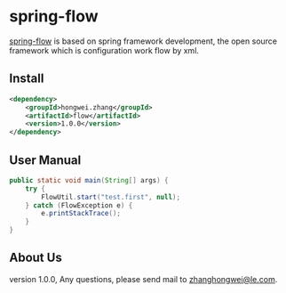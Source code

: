# spring-flow



[spring-flow](https://github.com/710270532/spring-flow) is based on spring framework development, the open source framework which is configuration work flow by xml.


##	Install

```xml
<dependency>
    <groupId>hongwei.zhang</groupId>
    <artifactId>flow</artifactId>
    <version>1.0.0</version>
</dependency>
```

##	User Manual

```java
public static void main(String[] args) {
    try {
        FlowUtil.start("test.first", null);
    } catch (FlowException e) {
        e.printStackTrace();
    }
}
```

##	About Us

version 1.0.0, Any questions, please send mail to <zhanghongwei@le.com>.
